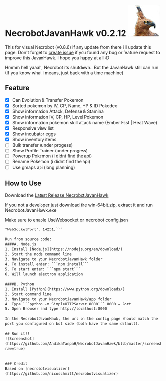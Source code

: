 # NecrobotJavanHawk v0.2.12  ![Screenshot](https://github.com/AndikaTanpaH/NecrobotJavanHawk/blob/master/build/javanhawkcolor.png?raw=true) 
This for visual Necrobot (v0.8.6) if any update from there i'll update this page. Don't forget to [create issue](https://github.com/AndikaTanpaH/NecrobotJavanHawk/issues) if you found any bug or feature request to improve this JavanHawk. I hope you happy at all :D

Hmmm hell yaaah, Necrobot its shutdown.. But the JavanHawk still can run (If you know what i means, just back with a time machine)

## Feature
- [x] Can Evolution & Transfer Pokemon
- [x] Sorted pokemon by IV, CP, Name, HP & ID Pokedex
- [x] Show information Attack, Defense & Stamina
- [x] Show information IV, CP, HP, Level Pokemon
- [x] Show information pokemon skill attack name (Ember Fast | Heat Wave)
- [x] Responsive view list
- [x] Show incubator eggs
- [x] Show inventory items
- [ ] Bulk transfer (under progess)
- [ ] Show Profile Trainer (under progess)
- [ ] Powerup Pokemon (i didnt find the api)
- [ ] Rename Pokemon (i didnt find the api)
- [ ] Use gmaps api (long planning)

## How to Use
Download the [Latest Release NecrobotJavanHawk](https://github.com/AndikaTanpaH/NecrobotJavanHawk/releases)

If you not a developer just download the win-64bit.zip, extract it and run NecrobotJavanHawk.exe

Make sure to enable UseWebsocket on necrobot config.json
```"UseWebsocket": true,
"WebSocketPort": 14251,```

Run from source code:
####A. Node.js
1. Install [Node.js](https://nodejs.org/en/download/)
2. Start the node command line
3. Navigate to your NecrobotJavanHawk folder
4. To install enter: ```npm install```
5. To start enter: ```npm start```
6. Will launch electron application

####B. Python
1. Install [Python](https://www.python.org/downloads/)
2. Start command line
3. Navigate to your NecrobotJavanHawk/app folder
4. Type ```python -m SimpleHTTPServer 8000``` 8000 = Port
5. Open Browser and type http://localhost:8000

In the NecrobotJavanHawk, the url on the config page should match the port you configured on bot side (both have the same default).

## Run it!!
![Screenshot](https://github.com/AndikaTanpaH/NecrobotJavanHawk/blob/master/screenshot/viewpokemon.jpg?raw=true) 


### Credit
Based on [necrobotvisualizer](https://github.com/nicoschmitt/necrobotvisualizer)
